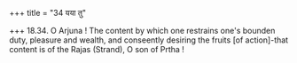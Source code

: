 +++
title = "34 यया तु"

+++
18.34. O Arjuna ! The content by which one restrains one's bounden duty,
pleasure and wealth, and conseently desiring the fruits \[of
action\]-that content is of the Rajas (Strand), O son of Prtha !
